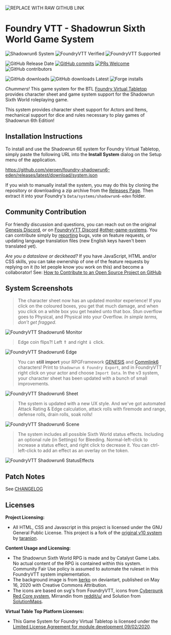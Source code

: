 ![REPLACE WITH RAW GITHUB LINK](https://github.com/yjeroen/foundry-shadowrun6-eden/blob/main/images/sr6-system.webp?raw=true)

# Foundry VTT - Shadowrun Sixth World Game System

![Shadowrun6 System](https://img.shields.io/badge/dynamic/json.svg?url=https://raw.githubusercontent.com/yjeroen/foundry-shadowrun6-eden/refs/heads/main/system.json&label=Shadowrun6%20System&query=$.version&colorB=blue&logo=sega&logoColor=white)
![FoundryVTT Verified](https://img.shields.io/badge/dynamic/json.svg?url=https://raw.githubusercontent.com/yjeroen/foundry-shadowrun6-eden/refs/heads/main/system.json&label=FoundryVTT%20Verified&query=$.compatibility.verified&colorB=green&logo=roll20)
![FoundryVTT Supported](https://img.shields.io/endpoint?url=https://foundryshields.com/version?url=https://raw.githubusercontent.com/yjeroen/foundry-shadowrun6-eden/refs/heads/main/system.json&label=FoundryVTT%20Supported&colorB=green)

![GitHub Release Date](https://img.shields.io/github/release-date/yjeroen/foundry-shadowrun6-eden?color=blue)
[![GitHub commits](https://img.shields.io/github/commits-since/yjeroen/foundry-shadowrun6-eden/latest)](https://github.com/xyjeroen/foundry-shadowrun6-eden/commits/)
[![PRs Welcome](https://img.shields.io/badge/PRs-welcome-brightgreen.svg)](http://makeapullrequest.com)
![GitHub contributors](https://img.shields.io/github/contributors/yjeroen/foundry-shadowrun6-eden)

![GitHub downloads](https://img.shields.io/github/downloads/yjeroen/foundry-shadowrun6-eden/total?label=Downloads)
![GitHub downloads Latest](https://img.shields.io/github/downloads/yjeroen/foundry-shadowrun6-eden/latest/total?label=Downloads%20Latest%20Release)
![Forge installs](https://img.shields.io/badge/dynamic/json?label=Forge%20Installs&query=package.installs&suffix=%25&url=https://forge-vtt.com/api/bazaar/package/shadowrun6-eden)

_Chummers!_ This game system for the BTL [Foundry Virtual Tabletop](http://foundryvtt.com) provides character sheet and game system support for the Shadowrun Sixth World roleplaying game.

This system provides character sheet support for Actors and Items, mechanical support for dice and rules necessary to
play games of Shadowrun 6th Edition!

## Installation Instructions

To install and use the Shadowrun 6E system for Foundry Virtual Tabletop, simply paste the following URL into the 
**Install System** dialog on the Setup menu of the application.

https://github.com/yjeroen/foundry-shadowrun6-eden/releases/latest/download/system.json

If you wish to manually install the system, you may do this by cloning the repository or downloading a zip archive from the [Releases Page](https://github.com/yjeroen/foundry-shadowrun6-eden/releases). Then extract it into your Foundry's `Data/systems/shadowrun6-eden` folder. 

## Community Contribution

For friendly discussion and questions, you can reach out on the original [Genesis Discord](https://discord.gg/USE9Gte), or on [FoundryVTT Discord](https://discord.gg/foundryvtt) [#other-game-systems](https://discord.com/channels/170995199584108546/701846414208008302). You can contribute simply by [reporting](https://github.com/yjeroen/foundry-shadowrun6-eden/issues) bugs, vote on feature requests, or updating language translation files (new English keys haven't been translated yet).

_Are you a dataslave or deckhead?_ If you have JavaScript, HTML and/or CSS skills, you can take ownership of one of the feature requests by replying on it (to let people know you work on this) and become a collaborator! See: [How to Contribute to an Open Source Project on GitHub](https://kcd.im/pull-request)

## System Screenshots
> The character sheet now has an updated monitor experience! If you click on the coloured boxes, you get that much damage, and when you click on a white box you get healed unto that box. Stun overflow goes to Physical, and Physical into your Overflow. _In simple terms, don't get fragged._

![FoundryVTT Shadowrun6 Monitor](https://github.com/yjeroen/foundry-shadowrun6-eden/blob/main/.github/images/sr6-eden-monitors.gif?raw=true)

> Edge coin flips?! Left ⇑ and right ⇓ click.

![FoundryVTT Shadowrun6 Edge](https://github.com/yjeroen/foundry-shadowrun6-eden/blob/main/.github/images/sr6-eden-edge-click.gif?raw=true)

> You can **still import** your RPGFramework [GENESIS](https://www.rpgframework.de/en/roleplaying/shadowrun-6/) and [Commlink6](https://www.rpgframework.de/en/2022/10/07/commlink-6/) characters! Print to `Shadowrun 6 Foundry Export`, and in FoundryVTT right click on your actor and choose `Import Data`. In the v3 system, your character sheet has been updated with a bunch of small improvements.

![FoundryVTT Shadowrun6 Sheet](https://github.com/yjeroen/foundry-shadowrun6-eden/blob/main/.github/images/sr6-v3-screenshot-sheet.webp?raw=true)

> The system is updated with a new UX style. And we've got automated Attack Rating & Edge calculation, attack rolls with firemode and range, defense rolls, drain rolls, soak rolls!

![FoundryVTT Shadowrun6 Scene](https://github.com/yjeroen/foundry-shadowrun6-eden/blob/main/.github/images/sr6-v3-screenshot-scene.webp?raw=true)

> The system includes all possible Sixth World status effects. Including an optional rule (in Settings) for Bleeding. Normal-left-click to increase a status effect, and right click to decrease it. You can ctrl-left-click to add an effect as an overlay on the token.

![FoundryVTT Shadowrun6 StatusEffects](https://github.com/yjeroen/foundry-shadowrun6-eden/blob/main/.github/images/sr6-eden-status-effects.gif?raw=true)


## Patch Notes

See [CHANGELOG](https://github.com/yjeroen/foundry-shadowrun6-eden/blob/main/CHANGELOG.md)

## Licenses

**Project Licensing:**

- All HTML, CSS and Javascript in this project is licensed under the GNU General Public License. This project is a fork of the [original v10 system](https://bitbucket.org/rpgframework-cloud/shadowrun6-eden/) by [taranion](https://www.rpgframework.de).

**Content Usage and Licensing:**

- The Shadowrun Sixth World RPG is made and by Catalyst Game Labs. No actual content of the RPG is contained within this system. Community Fair Use policy is assumed to automate the ruleset in this FoundryVTT system implementation.
- The background image is from [kerko](https://www.deviantart.com/kerko) on deviantart, published on May 16, 2020 with Creative Commons Attribution.
- The icons are based on svg's from FoundryVTT, icons from [Cyberpunk Red Core system](https://gitlab.com/cyberpunk-red-team/fvtt-cyberpunk-red-core), Mirrandin from [reddit/u/](https://old.reddit.com/user/Mirrandin) and Solution from [SolutionMaps](https://www.patreon.com/solutionmaps).

**Virtual Table Top Platform Licenses:**

- This Game System for Foundry Virtual Tabletop is licensed under the [Limited License Agreement for module development 09/02/2020](https://foundryvtt.com/article/license/).

